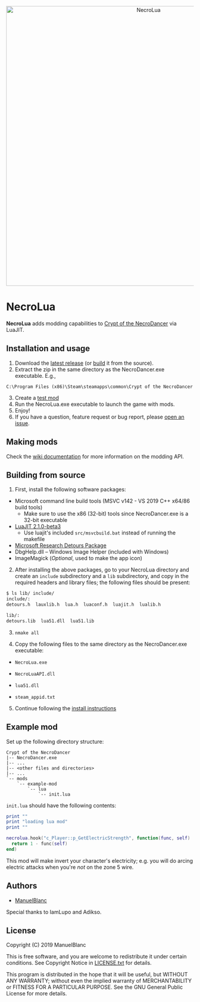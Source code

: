 
<p align="center">
  <a href="#necrolua">
    <img alt="NecroLua" src="https://repository-images.githubusercontent.com/197468562/e41a8000-abd0-11e9-9e7f-a23cbd23823f" width="749">
  </a>
</p>

# NecroLua
**NecroLua** adds modding capabilities to [Crypt of the NecroDancer][cotnd] via LuaJIT.

  [cotnd]: https://braceyourselfgames.com/crypt-of-the-necrodancer/

## Installation and usage
1. Download the [latest release][releases] (or [build](#building-from-source) it from the source).
2. Extract the zip in the same directory as the NecroDancer.exe executable. E.g.,
  ```
  C:\Program Files (x86)\Steam\steamapps\common\Crypt of the NecroDancer
  ```
3. Create a [test mod](#example-mod)
4. Run the NecroLua.exe executable to launch the game with mods.
5. Enjoy!
6. If you have a question, feature request or bug report, please [open an issue][issues].

  [releases]: https://github.com/ManuelBlanc/NecroLua/releases
  [issues]: https://github.com/ManuelBlanc/NecroLua/issues

## Making mods
Check the [wiki documentation][wiki] for more information on the modding API.

  [wiki]: https://github.com/ManuelBlanc/NecroLua/wiki

## Building from source
1. First, install the following software packages:

+ Microsoft command line build tools (MSVC v142 - VS 2019 C++ x64/86 build tools)
  + Make sure to use the x86 (32-bit) tools since NecroDancer.exe is a 32-bit executable
+ [LuaJIT 2.1.0-beta3][luajit]
  + Use luajit's included `src/msvcbuild.bat` instead of running the makefile
+ [Microsoft Research Detours Package][detours]
+ DbgHelp.dll – Windows Image Helper (included with Windows)
+ ImageMagick (_Optional_, used to make the app icon)

2. After installing the above packages, go to your NecroLua directory and create an `include` subdirectory and a `lib` subdirectory, and copy in the required headers and library files; the following files should be present:

```bash
$ ls lib/ include/
include/:
detours.h  lauxlib.h  lua.h  luaconf.h  luajit.h  lualib.h

lib/:
detours.lib  lua51.dll  lua51.lib
```

3. `nmake all`

4. Copy the following files to the same directory as the NecroDancer.exe executable:
+ `NecroLua.exe `
+ `NecroLuaAPI.dll`
+ `lua51.dll`
+ `steam_appid.txt`

  [luajit]: [https://luajit.org/install.html]
  [detours]: [https://github.com/microsoft/Detours]

5. Continue following the [install instructions](#installation-and-usage)

## Example mod

Set up the following directory structure:
```
Crypt of the NecroDancer
|-- NecroDancer.exe
|-- ...
|-- <other files and directories>
|-- ...
`-- mods
    `-- example-mod
        `-- lua
            `-- init.lua
```

`init.lua` should have the following contents:
```lua
print ""
print "loading lua mod"
print ""

necrolua.hook("c_Player::p_GetElectricStrength", function(func, self)
  return 1 - func(self)
end)
```

This mod will make invert your character's electricity; e.g. you will do arcing electric attacks when you're _not_ on the zone 5 wire.

## Authors
+ [ManuelBlanc](https://github.com/ManuelBlanc)

Special thanks to IamLupo and Adikso.

## License
Copyright (C) 2019 ManuelBlanc

This is free software, and you are welcome to redistribute it under certain conditions.
See Copyright Notice in [LICENSE.txt](./LICENSE.txt) for details.

This program is distributed in the hope that it will be useful,
but WITHOUT ANY WARRANTY; without even the implied warranty of
MERCHANTABILITY or FITNESS FOR A PARTICULAR PURPOSE.  See the
GNU General Public License for more details.
